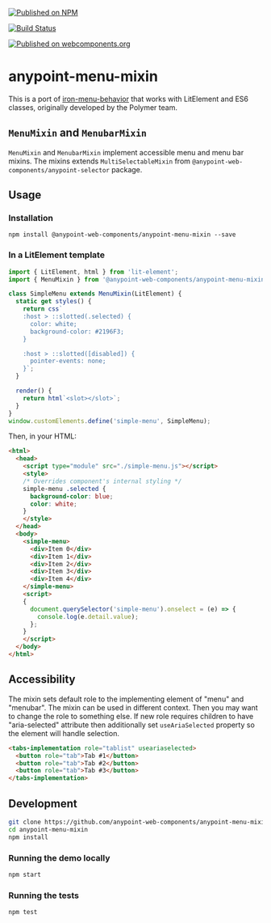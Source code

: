 [![Published on NPM](https://img.shields.io/npm/v/@anypoint-web-components/anypoint-menu-mixin.svg)](https://www.npmjs.com/package/@anypoint-web-components/anypoint-menu-mixin)

[![Build Status](https://travis-ci.com/anypoint-web-components/anypoint-menu-mixin.svg)](https://travis-ci.com/anypoint-web-components/anypoint-menu-mixin)

[![Published on webcomponents.org](https://img.shields.io/badge/webcomponents.org-published-blue.svg)](https://www.webcomponents.org/element/anypoint-web-components/anypoint-menu-mixin)

# anypoint-menu-mixin

This is a port of [iron-menu-behavior](https://github.com/PolymerElements/iron-menu-behavior) that works with LitElement and ES6 classes, originally developed by the Polymer team.


## `MenuMixin` and `MenubarMixin`

`MenuMixin` and `MenubarMixin` implement accessible menu and menu bar mixins.
The mixins extends `MultiSelectableMixin` from `@anypoint-web-components/anypoint-selector` package.

## Usage

### Installation
```
npm install @anypoint-web-components/anypoint-menu-mixin --save
```

### In a LitElement template

```javascript
import { LitElement, html } from 'lit-element';
import { MenuMixin } from '@anypoint-web-components/anypoint-menu-mixin';

class SimpleMenu extends MenuMixin(LitElement) {
  static get styles() {
    return css`
    :host > ::slotted(.selected) {
      color: white;
      background-color: #2196F3;
    }

    :host > ::slotted([disabled]) {
      pointer-events: none;
    }`;
  }

  render() {
    return html`<slot></slot>`;
  }
}
window.customElements.define('simple-menu', SimpleMenu);
```

Then, in your HTML:

```html
<html>
  <head>
    <script type="module" src="./simple-menu.js"></script>
    <style>
    /* Overrides component's internal styling */
    simple-menu .selected {
      background-color: blue;
      color: white;
    }
    </style>
  </head>
  <body>
    <simple-menu>
      <div>Item 0</div>
      <div>Item 1</div>
      <div>Item 2</div>
      <div>Item 3</div>
      <div>Item 4</div>
    </simple-menu>
    <script>
    {
      document.querySelector('simple-menu').onselect = (e) => {
        console.log(e.detail.value);
      };
    }
    </script>
  </body>
</html>
```

## Accessibility

The mixin sets default role to the implementing element of "menu" and "menubar". The mixin can be used in different context. Then you may want to change the role to something else. If new role requires children to have "aria-selected" attribute then additionally set `useAriaSelected` property so the element will handle selection.

```html
<tabs-implementation role="tablist" useariaselected>
  <button role="tab">Tab #1</button>
  <button role="tab">Tab #2</button>
  <button role="tab">Tab #3</button>
</tabs-implementation>
```

## Development

```sh
git clone https://github.com/anypoint-web-components/anypoint-menu-mixin
cd anypoint-menu-mixin
npm install
```

### Running the demo locally

```sh
npm start
```

### Running the tests

```sh
npm test
```
